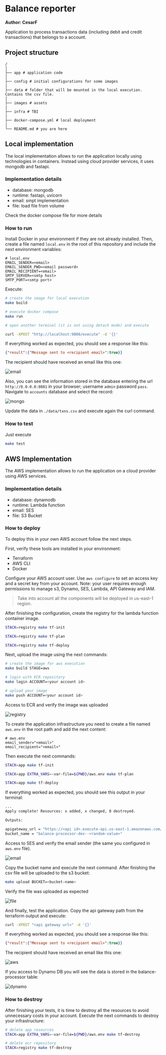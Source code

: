 # Balance reporter

**Author: CesarF**

Application to process transactions data (including debit and credit transactions) that belongs to a account.

## Project structure
```
/
│
├── app # application code
│
├── config # initial configurations for some images
|
├── data # folder that will be mounted in the local execution. Contains the csv file.
│
├── images # assets
|
├── infra # TBI
|
├── docker-compose.yml # local deployment
|
└── README.md # you are here
```

## Local implementation

The local implementation allows to run the application locally using technologies in containers. Instead using cloud provider services, it uses mongodb and fastapi.

### Implementation details

- database: mongodb
- runtime: fastapi, uvicorn
- email: smpt implementation
- file: load file from volume

Check the docker compose file for more details

### How to run

Install Docker in your environment if they are not already installed. Then, create a file named `local.env` in the root of this repository and include the next environment variables:

```
# local.env
EMAIL_SENDER=<email>
EMAIL_SENDER_PWD=<email password>
EMAIL_RECIPIENT=<email>
SMTP_SERVER=<smtp host>
SMTP_PORT=<smtp port>
```

Execute:

```bash
# create the image for local execution
make build

# execute docker compose
make run

# open another terminal (it is not using detach mode) and execute

curl -XPOST "http://localhost:9000/execute" -d '{}'
```

If everything worked as expected, you should see a response like this:

```json
{"result":{"Message sent to <recipient email>":true}}
```

The recipient should have received an email like this one:

![email](./images/email_example.png)

Also, you can see the information stored in the database entering the url `http://0.0.0.0:8081` in your browser; username `admin` password `pass`. Navigate to `accounts` database and select the record:

![mongo](./images/mongo_db_example.png)

Update the data in `./data/txns.csv` and execute again the curl command.

### How to test

Just execute

```bash
make test
```

## AWS Implementation

The AWS implementation allows to run the application on a cloud provider using AWS services.

### Implementation details

- database: dynamodb
- runtime: Lambda function
- email: SES
- file: S3 Bucket

### How to deploy

To deploy this in your own AWS account follow the next steps.

First, verify these tools are installed in your environment:

- Terraform
- AWS CLI
- Docker

Configure your AWS account user. Use `aws configure` to set an access key and a secret key from your account. Note: your user requires enough permissions to manage s3, Dynamo, SES, Lambda, API Gateway and IAM.

> Take into account all the components will be deployed in us-east-1 region.

After finishing the configuration, create the registry for the lambda function container image.

```bash
STACK=registry make tf-init

STACK=registry make tf-plan

STACK=registry make tf-deploy
```

Next, upload the image using the next commands:

```bash
# create the image for aws execution
make build STAGE=aws

# login with ECR repository
make login ACCOUNT=<your account id>

# upload your image
make push ACCOUNT=<your account id>
```

Access to ECR and verify the image was uploaded

![registry](./images/registry_example.png)

To create the application infrastructure you need to create a file named `aws.env` in the root path and add the next content:

```
# aws.env
email_sender="<email>"
email_recipient="<email>"
```

Then execute the next commands:

```bash
STACK=app make tf-init

STACK=app EXTRA_VARS=-var-file=${PWD}/aws.env make tf-plan

STACK=app make tf-deploy
```

If everything worked as expected, you should see this output in your terminal:

```bash
...
Apply complete! Resources: x added, x changed, 0 destroyed.

Outputs:

apigateway_url = "https://<api id>.execute-api.us-east-1.amazonaws.com/v1"
bucket_name = "balance-processor-dev--<random-value>"
```

Access to SES and verify the email sender (the same you configured in `aws.env` file).

![email](./images/verify_email_example.png)

Copy the bucket name and execute the next command. After finishing the csv file will be uploaded to the s3 bucket:

```bash
make upload BUCKET=<bucket-name>
```

Verify the file was uploaded as expected

![file](./images/file_s3_example.png)

And finally, test the application. Copy the api gateway path from the terraform output and execute:

```bash
curl -XPOST "<api gateway url>" -d '{}'
```

If everything worked as expected, you should see a response like this:

```json
{"result":{"Message sent to <recipient email>":true}}
```

The recipient should have received an email like this one:

![aws](./images/email_example_aws.png)

If you access to Dynamo DB you will see the data is stored in the balance-processor table:

![dynamo](./images/dynamo_example.png)

### How to destroy

After finishing your tests, it is time to destroy all the resources to avoid unnecessary costs in your account. Execute the next commands to destroy your infrastructure:

```bash
# delete app resources
STACK=app EXTRA_VARS=-var-file=${PWD}/aws.env make tf-destroy

# delete ecr repository
STACK=registry make tf-destroy
```
